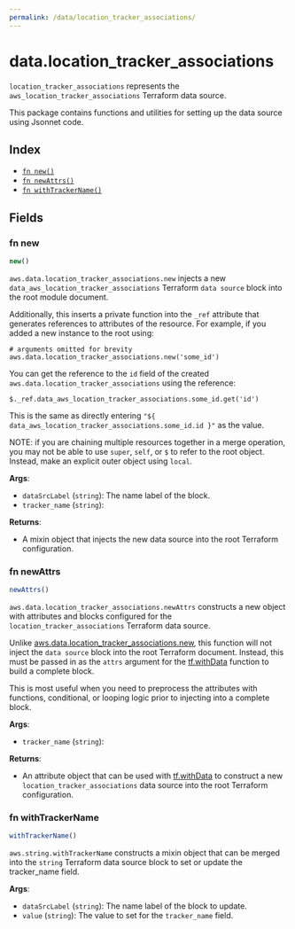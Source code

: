 ```yaml
---
permalink: /data/location_tracker_associations/
---
```


# data.location_tracker_associations

`location_tracker_associations` represents the `aws_location_tracker_associations` Terraform data source.



This package contains functions and utilities for setting up the data source using Jsonnet code.


## Index

* [`fn new()`](#fn-new)
* [`fn newAttrs()`](#fn-newattrs)
* [`fn withTrackerName()`](#fn-withtrackername)

## Fields

### fn new

```ts
new()
```


`aws.data.location_tracker_associations.new` injects a new `data_aws_location_tracker_associations` Terraform `data source`
block into the root module document.

Additionally, this inserts a private function into the `_ref` attribute that generates references to attributes of the
resource. For example, if you added a new instance to the root using:

    # arguments omitted for brevity
    aws.data.location_tracker_associations.new('some_id')

You can get the reference to the `id` field of the created `aws.data.location_tracker_associations` using the reference:

    $._ref.data_aws_location_tracker_associations.some_id.get('id')

This is the same as directly entering `"${ data_aws_location_tracker_associations.some_id.id }"` as the value.

NOTE: if you are chaining multiple resources together in a merge operation, you may not be able to use `super`, `self`,
or `$` to refer to the root object. Instead, make an explicit outer object using `local`.

**Args**:
  - `dataSrcLabel` (`string`): The name label of the block.
  - `tracker_name` (`string`): 

**Returns**:
- A mixin object that injects the new data source into the root Terraform configuration.


### fn newAttrs

```ts
newAttrs()
```


`aws.data.location_tracker_associations.newAttrs` constructs a new object with attributes and blocks configured for the `location_tracker_associations`
Terraform data source.

Unlike [aws.data.location_tracker_associations.new](#fn-location_tracker_associationsnew), this function will not inject the `data source`
block into the root Terraform document. Instead, this must be passed in as the `attrs` argument for the
[tf.withData](https://github.com/tf-libsonnet/core/tree/main/docs#fn-withdata) function to build a complete block.

This is most useful when you need to preprocess the attributes with functions, conditional, or looping logic prior to
injecting into a complete block.

**Args**:
  - `tracker_name` (`string`): 

**Returns**:
  - An attribute object that can be used with [tf.withData](https://github.com/tf-libsonnet/core/tree/main/docs#fn-withdata) to construct a new `location_tracker_associations` data source into the root Terraform configuration.


### fn withTrackerName

```ts
withTrackerName()
```

`aws.string.withTrackerName` constructs a mixin object that can be merged into the `string`
Terraform data source block to set or update the tracker_name field.



**Args**:
  - `dataSrcLabel` (`string`): The name label of the block to update.
  - `value` (`string`): The value to set for the `tracker_name` field.
